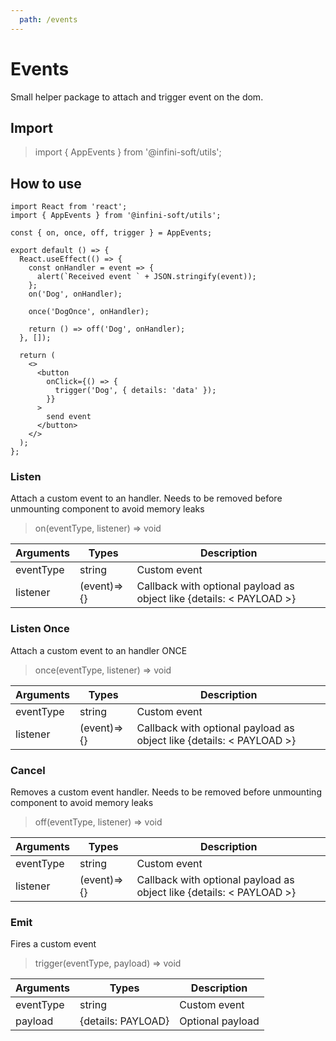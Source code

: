 ```yaml
---
  path: /events
---
```


# Events
Small helper package to attach and trigger event on the dom.

## Import

> import { AppEvents } from '@infini-soft/utils';

## How to use

```tsx
import React from 'react';
import { AppEvents } from '@infini-soft/utils';

const { on, once, off, trigger } = AppEvents;

export default () => {
  React.useEffect(() => {
    const onHandler = event => {
      alert(`Received event ` + JSON.stringify(event));
    };
    on('Dog', onHandler);

    once('DogOnce', onHandler);

    return () => off('Dog', onHandler);
  }, []);

  return (
    <>
      <button
        onClick={() => {
          trigger('Dog', { details: 'data' });
        }}
      >
        send event
      </button>
    </>
  );
};
```

### Listen
Attach a custom event to an handler. Needs to be removed before  unmounting component to avoid memory leaks

> on(eventType, listener)  => void

| Arguments | Types | Description |
|--- |--- |--- |
| eventType | string | Custom event |
| listener | (event)=>{} | Callback with optional payload as object like {details: < PAYLOAD >} |

### Listen Once
Attach a custom event to an handler ONCE
> once(eventType, listener) => void


| Arguments | Types | Description |
|--- |--- |--- |
| eventType | string | Custom event |
| listener | (event)=>{} | Callback with optional payload as object like {details: < PAYLOAD >} |


### Cancel
Removes a custom event handler. Needs to be removed before unmounting component to avoid memory leaks

> off(eventType, listener) => void


| Arguments | Types | Description |
|--- |--- |--- |
| eventType | string | Custom event |
| listener | (event)=>{} | Callback with optional payload as object like {details: < PAYLOAD >} |


### Emit
Fires a custom event

> trigger(eventType, payload) => void


| Arguments | Types | Description |
|--- |--- |--- |
| eventType | string | Custom event |
| payload | {details: PAYLOAD} | Optional payload |